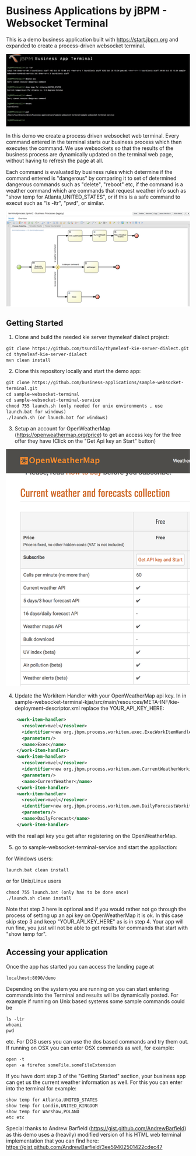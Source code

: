 # Business Applications by jBPM - Websocket Terminal

This is a demo business application built with https://start.jbpm.org and expanded
to create a process-driven websocket terminal. 

![Sample of demo](img/demoscreenshot.png?raw=true)

In this demo we create a process driven websocket web terminal. Every command entered in the terminal
starts our business process which then executes the command. 
We use websockets so that the results of the business process are dynamically updated on the terminal 
web page, without having to refresh the page at all.

Each command is evaluated by business rules which determine if the command entered is "dangerous" by comparing it
to set of determined dangerous commands such as "delete", "reboot" etc, if the command is a weather command
which are commands that request weather info such as "show temp for Atlanta,UNITED_STATES", or if this is a 
safe command to execut such as "ls -ltr", "pwd", or similar.

![Demmo process](img/demoprocess.png?raw=true)

## Getting Started 
1. Clone and build the needed kie server thymeleaf dialect project:
```
git clone https://github.com/tsurdilo/thymeleaf-kie-server-dialect.git
cd thymeleaf-kie-server-dialect
mvn clean install
```

2. Clone this repository locally and start the demo app:

```
git clone https://github.com/business-applications/sample-websocket-terminal.git
cd sample-websocket-terminal
cd sample-websocket-terminal-service
chmod 755 launch.sh (only needed for unix environments , use launch.bat for windows)
./launch.sh (or launch.bat for windows)
```

3. Setup an account for OpenWeatherMap (https://openweathermap.org/price) to get an access key for the free
offer they have (Click on the "Get Api key an Start" button)

![OpenWeatherMapApiKey](img/getapikey.png?raw=true)

4. Update the Workitem Handler with your OpenWeatherMap api key.
In in sample-websocket-terminal-kjar/src/main/resources/META-INF/kie-deployment-descriptor.xml 
replace the YOUR_API_KEY_HERE:

```xml
    <work-item-handler>
      <resolver>mvel</resolver>
      <identifier>new org.jbpm.process.workitem.exec.ExecWorkItemHandler()</identifier>
      <parameters/>
      <name>Exec</name>
    </work-item-handler>
    <work-item-handler>
      <resolver>mvel</resolver>
      <identifier>new org.jbpm.process.workitem.owm.CurrentWeatherWorkitemHandler("YOUR_API_KEY_HERE")</identifier>
      <parameters/>
      <name>CurrentWeather</name>
    </work-item-handler>
    <work-item-handler>
      <resolver>mvel</resolver>
      <identifier>new org.jbpm.process.workitem.owm.DailyForecastWorkitemHandler("YOUR_API_KEY_HERE")</identifier>
      <parameters/>
      <name>DailyForecast</name>
    </work-item-handler>
```


with the real api key you get after registering on the OpenWeatherMap.

5. go to sample-websocket-terminal-service and start the appliaction:

for Windows users:

```
launch.bat clean install
```

or for Unix/Linux users

```
chmod 755 launch.bat (only has to be done once)
./launch.sh clean install
```

Note that step 3 here is optional and if you would rather not go through the process of setting up an api key
on OpenWeatherMap it is ok. In this case skip step 3 and keep "YOUR_API_KEY_HERE" as is in step 4. Your app will run
fine, you just will not be able to get results for commands that start with "show temp for". 

## Accessing your application

Once the app has started you can access the landing page at 

```
localhost:8090/demo
```

Depending on the system you are running on you can start entering commands into the Terminal
and results will be dynamically posted. 
For example if running on Unix based systems some sample commands could be 

```
ls -ltr
whoami
pwd
```
etc. For DOS users you can use the dos based commands and try them out.
If running on OSX you can enter OSX commands as well, for example:

```
open -t
open -a firefox someFile.someFileExtension
```

If you have dont step 3 of the "Getting Started" section, your business app can get us the current weather information as well.
For this you can enter into the terminal for example:

```
show temp for Atlanta,UNITED_STATES
show temp for Londin,UNITED_KINGDOM
show temp for Warshaw,POLAND
etc etc
```

Special thanks to Andrew Barfield (https://gist.github.com/AndrewBarfield) as 
this demo uses a (heavily) modified version of his HTML web terminal implementation 
that you can find here: https://gist.github.com/AndrewBarfield/3ee59402501422cdec47
